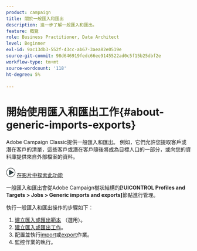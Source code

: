 ```yaml
---
product: campaign
title: 關於一般匯入和匯出
description: 進一步了解一般匯入和匯出。
feature: 概覽
role: Business Practitioner, Data Architect
level: Beginner
exl-id: 9ac13db3-552f-43cc-ab67-3aea82e0519e
source-git-commit: 98d646919fedc66ee9145522ad0c5f15b25dbf2e
workflow-type: tm+mt
source-wordcount: '118'
ht-degree: 5%

---
```


# 開始使用匯入和匯出工作{#about-generic-imports-exports}

Adobe Campaign Classic提供一般匯入和匯出。 例如，它們允許您提取客戶或潛在客戶的清單，這些客戶或潛在客戶隨後將成為目標人口的一部分，或向您的資料庫提供來自外部檔案的資料。

![](assets/do-not-localize/how-to-video.png) [在影片中探索此功能](../../platform/using/exporting-and-importing-profiles.md#import-profiles-video)

一般匯入和匯出會從Adobe Campaign樹狀結構的&#x200B;**[!UICONTROL Profiles and Targets > Jobs > Generic imports and exports]**&#x200B;節點進行管理。

執行一般匯入和匯出操作的步驟如下：

1. [建立匯入或匯出範本](../../platform/using/creating-import-export-templates.md) （選用）。
1. [建立匯入或匯出工作](../../platform/using/creating-import-export-jobs.md)。
1. 配置並執行[import](../../platform/using/executing-import-jobs.md)或[export](../../platform/using/executing-export-jobs.md)作業。
1. [](../../platform/using/monitoring-jobs-execution.md) 監控作業的執行。

